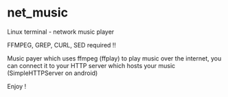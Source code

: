 # net_music
Linux terminal - network music player

FFMPEG, GREP, CURL, SED required !!

Music payer which uses ffmpeg (ffplay) to play music over the internet, you can connect it to your HTTP server which hosts your music (SimpleHTTPServer on android)

Enjoy !

